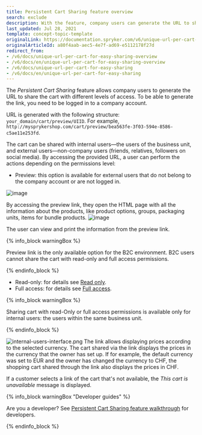 ```yaml
---
title: Persistent Cart Sharing feature overview
search: exclude
description: With the feature, company users can generate the URL to share the cart with different levels of access.
last_updated: Jul 28, 2021
template: concept-topic-template
originalLink: https://documentation.spryker.com/v6/unique-url-per-cart-for-easy-sharing-overview
originalArticleId: a80f4aab-aec5-4e7f-ad69-e5112178f27d
redirect_from:
- /v6/docs/unique-url-per-cart-for-easy-sharing-overview
- /v6/docs/en/unique-url-per-cart-for-easy-sharing-overview
- /v6/docs/unique-url-per-cart-for-easy-sharing
- /v6/docs/en/unique-url-per-cart-for-easy-sharing
---
```


The *Persistent Cart Sharing* feature allows company users to generate the URL to share the cart with different levels of access. To be able to generate the link, you need to be logged in to a company account.

URL is generated with the following structure: `your_domain/cart/preview/UIID`. For example, `http://mysprykershop.com/cart/preview/bea563fe-3f03-594e-8586-c5ae11e253fd`.

The cart can be shared with internal users—the users of the business unit, and external users—non-company users (friends, relatives, followers on social media). By accessing the provided URL, a user can perform the actions depending on the permissions level:

* Preview: this option is available for external users that do not belong to the company account or are not logged in.

![image](https://spryker.s3.eu-central-1.amazonaws.com/docs/Features/Shopping+Cart/Unique+URL+per+Cart+for+Easy+Sharing/external-users-interface.png)


By accessing the preview link, they open the HTML page with all the information about the products, like product options, groups, packaging units, items for bundle products.
![image](https://spryker.s3.eu-central-1.amazonaws.com/docs/Features/Shopping+Cart/Unique+URL+per+Cart+for+Easy+Sharing/cart-preview-share.png)

The user can view and print the information from the preview link.


{% info_block warningBox %}

Preview link is the only available option for the B2C environment. B2C users cannot share the cart with read-only and full access permissions.

{% endinfo_block %}

* Read-only: for details see [Read only](/docs/scos/user/features/{{page.version}}/shopping-lists-feature-overview/shopping-lists-feature-overview.html#read-only).
* Full access: for details see [Full access](/docs/scos/user/features/{{page.version}}/shopping-lists-feature-overview/shopping-lists-feature-overview.html#full-access).

{% info_block warningBox %}

Sharing cart with read-Only or full access permissions is available only for internal users: the users within the same business unit.

{% endinfo_block %}

![internal-users-interface.png](https://spryker.s3.eu-central-1.amazonaws.com/docs/Features/Shopping+Cart/Unique+URL+per+Cart+for+Easy+Sharing/internal-users-interface.png)
The link allows displaying prices according to the selected currency. The cart shared via the link displays the prices in the currency that the owner has set up. If for example, the default currency was set to EUR and the owner has changed the currency to CHF, the shopping cart shared through the link also displays the prices in CHF.

If a customer selects a link of the cart that's not available, the _This cart is unavailable_ message is displayed.

{% info_block warningBox "Developer guides" %}

Are you a developer? See [Persistent Cart Sharing feature walkthrough](/docs/scos/dev/feature-walkthroughs/{{page.version}}/persistent-cart-sharing-feature-walkthrough/persistent-cart-sharing-feature-walkthrough.html) for developers.

{% endinfo_block %}
